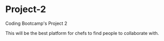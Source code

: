 # Project-2
Coding Bootcamp's Project 2

This will be the best platform for chefs to find people to collaborate with. 
